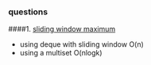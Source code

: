 
### questions

####1. [sliding window maximum](https://leetcode.com/problems/sliding-window-maximum/)
  - using deque with sliding window O(n)
  - using a multiset O(nlogk)
